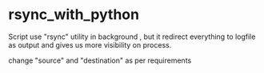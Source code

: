 # rsync_with_python

Script use "rsync" utility in background , but it redirect everything to logfile as output and gives us more visibility on process.

change "source" and "destination" as per requirements 

